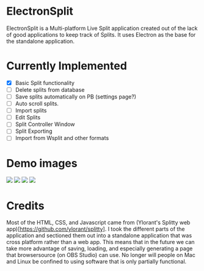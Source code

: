 # ElectronSplit
ElectronSplit is a Multi-platform Live Split application created out of the lack of good applications to keep track of Splits. It uses Electron as the base for the standalone application.

# Currently Implemented
- [X] Basic Split functionality
- [ ] Delete splits from database
- [ ] Save splits automatically on PB (settings page?)
- [ ] Auto scroll splits.
- [ ] Import splits
- [ ] Edit Splits
- [ ] Split Controller Window
- [ ] Split Exporting
- [ ] Import from Wsplit and other formats

# Demo images
![](http://i.imgur.com/Wt1vrDS.png)
![](http://i.imgur.com/Ze0R0m6.png)
![](http://i.imgur.com/pH18mB1.png)
![](http://i.imgur.com/ckK9OOF.png)

# Credits
Most of the HTML, CSS, and Javascript came from (Ylorant's Splitty web app)[https://github.com/ylorant/splitty]. I took the different parts of the application and sectioned them out into a standalone application that was cross platform rather than a web app. This means that in the future we can take more advantage of saving, loading, and especially generating a page that browsersource (on OBS Studio) can use. No longer will people on Mac and Linux be confined to using software that is only partially functional.